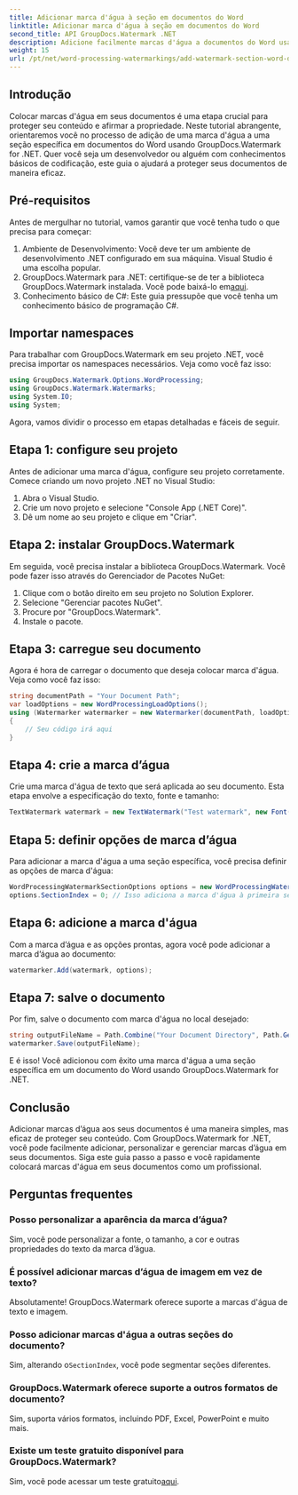 ```yaml
---
title: Adicionar marca d'água à seção em documentos do Word
linktitle: Adicionar marca d'água à seção em documentos do Word
second_title: API GroupDocs.Watermark .NET
description: Adicione facilmente marcas d'água a documentos do Word usando GroupDocs.Watermark for .NET. Proteja seu conteúdo com este guia simples.
weight: 15
url: /pt/net/word-processing-watermarkings/add-watermark-section-word-docs/
---
```

## Introdução
Colocar marcas d'água em seus documentos é uma etapa crucial para proteger seu conteúdo e afirmar a propriedade. Neste tutorial abrangente, orientaremos você no processo de adição de uma marca d'água a uma seção específica em documentos do Word usando GroupDocs.Watermark for .NET. Quer você seja um desenvolvedor ou alguém com conhecimentos básicos de codificação, este guia o ajudará a proteger seus documentos de maneira eficaz.
## Pré-requisitos
Antes de mergulhar no tutorial, vamos garantir que você tenha tudo o que precisa para começar:
1. Ambiente de Desenvolvimento: Você deve ter um ambiente de desenvolvimento .NET configurado em sua máquina. Visual Studio é uma escolha popular.
2.  GroupDocs.Watermark para .NET: certifique-se de ter a biblioteca GroupDocs.Watermark instalada. Você pode baixá-lo em[aqui](https://releases.groupdocs.com/Watermark/net/).
3. Conhecimento básico de C#: Este guia pressupõe que você tenha um conhecimento básico de programação C#.
## Importar namespaces
Para trabalhar com GroupDocs.Watermark em seu projeto .NET, você precisa importar os namespaces necessários. Veja como você faz isso:
```csharp
using GroupDocs.Watermark.Options.WordProcessing;
using GroupDocs.Watermark.Watermarks;
using System.IO;
using System;
```
Agora, vamos dividir o processo em etapas detalhadas e fáceis de seguir.
## Etapa 1: configure seu projeto
Antes de adicionar uma marca d'água, configure seu projeto corretamente. Comece criando um novo projeto .NET no Visual Studio:
1. Abra o Visual Studio.
2. Crie um novo projeto e selecione "Console App (.NET Core)".
3. Dê um nome ao seu projeto e clique em "Criar".
## Etapa 2: instalar GroupDocs.Watermark
Em seguida, você precisa instalar a biblioteca GroupDocs.Watermark. Você pode fazer isso através do Gerenciador de Pacotes NuGet:
1. Clique com o botão direito em seu projeto no Solution Explorer.
2. Selecione "Gerenciar pacotes NuGet".
3. Procure por "GroupDocs.Watermark".
4. Instale o pacote.
## Etapa 3: carregue seu documento
Agora é hora de carregar o documento que deseja colocar marca d'água. Veja como você faz isso:
```csharp
string documentPath = "Your Document Path";
var loadOptions = new WordProcessingLoadOptions();
using (Watermarker watermarker = new Watermarker(documentPath, loadOptions))
{
    // Seu código irá aqui
}
```
## Etapa 4: crie a marca d’água
Crie uma marca d'água de texto que será aplicada ao seu documento. Esta etapa envolve a especificação do texto, fonte e tamanho:
```csharp
TextWatermark watermark = new TextWatermark("Test watermark", new Font("Arial", 19));
```
## Etapa 5: definir opções de marca d’água
Para adicionar a marca d'água a uma seção específica, você precisa definir as opções de marca d'água:
```csharp
WordProcessingWatermarkSectionOptions options = new WordProcessingWatermarkSectionOptions();
options.SectionIndex = 0; // Isso adiciona a marca d'água à primeira seção
```
## Etapa 6: adicione a marca d'água
Com a marca d’água e as opções prontas, agora você pode adicionar a marca d’água ao documento:
```csharp
watermarker.Add(watermark, options);
```
## Etapa 7: salve o documento
Por fim, salve o documento com marca d'água no local desejado:
```csharp
string outputFileName = Path.Combine("Your Document Directory", Path.GetFileName(documentPath));
watermarker.Save(outputFileName);
```
E é isso! Você adicionou com êxito uma marca d'água a uma seção específica em um documento do Word usando GroupDocs.Watermark for .NET.
## Conclusão
Adicionar marcas d’água aos seus documentos é uma maneira simples, mas eficaz de proteger seu conteúdo. Com GroupDocs.Watermark for .NET, você pode facilmente adicionar, personalizar e gerenciar marcas d’água em seus documentos. Siga este guia passo a passo e você rapidamente colocará marcas d'água em seus documentos como um profissional.
## Perguntas frequentes
### Posso personalizar a aparência da marca d’água?
Sim, você pode personalizar a fonte, o tamanho, a cor e outras propriedades do texto da marca d’água.
### É possível adicionar marcas d’água de imagem em vez de texto?
Absolutamente! GroupDocs.Watermark oferece suporte a marcas d'água de texto e imagem.
### Posso adicionar marcas d'água a outras seções do documento?
 Sim, alterando o`SectionIndex`, você pode segmentar seções diferentes.
### GroupDocs.Watermark oferece suporte a outros formatos de documento?
Sim, suporta vários formatos, incluindo PDF, Excel, PowerPoint e muito mais.
### Existe um teste gratuito disponível para GroupDocs.Watermark?
 Sim, você pode acessar um teste gratuito[aqui](https://releases.groupdocs.com/).